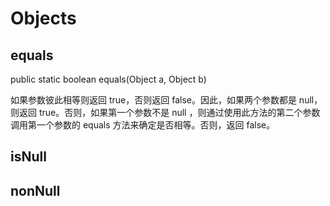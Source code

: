 # Objects

## equals

public static boolean equals(Object  a, Object  b)

如果参数彼此相等则返回 true，否则返回 false。因此，如果两个参数都是 null，则返回 true。否则，如果第一个参数不是 null ，则通过使用此方法的第二个参数调用第一个参数的 equals 方法来确定是否相等。否则，返回 false。

## isNull

## nonNull
